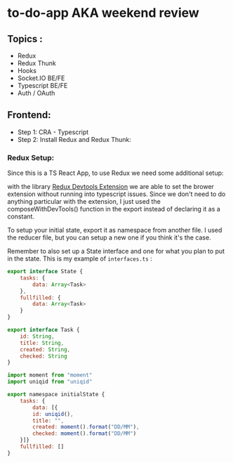 # to-do-app AKA weekend review 
## Topics :
  - Redux 
  - Redux Thunk
  - Hooks
  - Socket.IO BE/FE
  - Typescript BE/FE
  - Auth / OAuth
## Frontend:
  - Step 1: CRA - Typescript 
  - Step 2: Install Redux and Redux Thunk: 
### Redux Setup: 
Since this is a TS React App, to use Redux we need some additional setup: 

with the library [Redux Devtools Extension](https://www.npmjs.com/package/redux-devtools-extension) we are able to set the brower extension without running into typescript issues. Since we don't need to do anything particular with the extension, I just used the composeWithDevTools() function in the export instead of declaring it as a constant.

To setup your initial state, export it as namespace from another file. I used the reducer file, but you can setup a new one if you think it's the case.

Remember to also set up a State interface and one for what you plan to put in the state. This is my example of  ```interfaces.ts``` : 
```js 
export interface State {
    tasks: {
        data: Array<Task>
    },
    fullfilled: {
        data: Array<Task>
    }
}

export interface Task {
    id: String,
    title: String,
    created: String,
    checked: String
}

import moment from "moment"
import uniqid from "uniqid"

export namespace initialState {
    tasks: {
        data: [{
        id: uniqid(),
        title: "",
        created: moment().format("DD/MM"),
        checked: moment().format("DD/MM")
    }]}
    fullfilled: []
}

```




